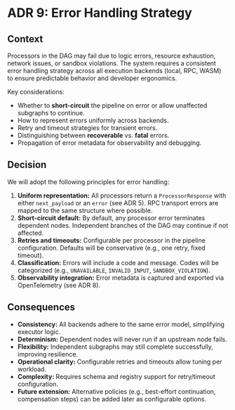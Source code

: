 # ADR 9: Error Handling Strategy

## Context

Processors in the DAG may fail due to logic errors, resource exhaustion, network issues, or sandbox violations. The system requires a consistent error handling strategy across all execution backends (local, RPC, WASM) to ensure predictable behavior and developer ergonomics.

Key considerations:

* Whether to **short-circuit** the pipeline on error or allow unaffected subgraphs to continue.
* How to represent errors uniformly across backends.
* Retry and timeout strategies for transient errors.
* Distinguishing between **recoverable** vs. **fatal** errors.
* Propagation of error metadata for observability and debugging.

## Decision

We will adopt the following principles for error handling:

1. **Uniform representation:** All processors return a `ProcessorResponse` with either `next_payload` or an `error` (see ADR 5). RPC transport errors are mapped to the same structure where possible.
2. **Short-circuit default:** By default, any processor error terminates dependent nodes. Independent branches of the DAG may continue if not affected.
3. **Retries and timeouts:** Configurable per processor in the pipeline configuration. Defaults will be conservative (e.g., one retry, fixed timeout).
4. **Classification:** Errors will include a code and message. Codes will be categorized (e.g., `UNAVAILABLE`, `INVALID_INPUT`, `SANDBOX_VIOLATION`).
5. **Observability integration:** Error metadata is captured and exported via OpenTelemetry (see ADR 8).

## Consequences

* **Consistency:** All backends adhere to the same error model, simplifying executor logic.
* **Determinism:** Dependent nodes will never run if an upstream node fails.
* **Flexibility:** Independent subgraphs may still complete successfully, improving resilience.
* **Operational clarity:** Configurable retries and timeouts allow tuning per workload.
* **Complexity:** Requires schema and registry support for retry/timeout configuration.
* **Future extension:** Alternative policies (e.g., best-effort continuation, compensation steps) can be added later as configurable options.

